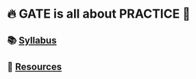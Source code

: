 # :fire: GATE is all about PRACTICE :crossed_fingers:

## :books: [Syllabus](syllabus.md)

## :traffic_light: [Resources](Resources.md)
